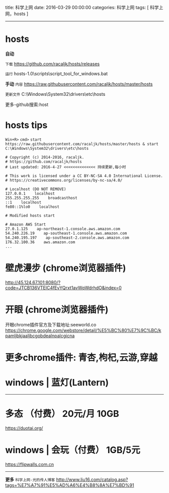title: 科学上网
date: 2016-03-29 00:00:00
categories:  科学上网
tags: [ 科学上网，hosts ]


---

# hosts
**自动**

`下载`  https://github.com/racaljk/hosts/releases

`运行` hosts-1.0\scripts\script_tool_for_windows.bat



**手动**
`内容` https://raw.githubusercontent.com/racaljk/hosts/master/hosts

`更新文件` C:\Windows\System32\drivers\etc\hosts


更多-github搜索:host



# hosts tips
`Win+R>` `cmd>` 
`start https://raw.githubusercontent.com/racaljk/hosts/master/hosts & start C:\Windows\System32\drivers\etc\hosts`
```
# Copyright (c) 2014-2016, racaljk.
# https://github.com/racaljk/hosts
# Last updated: 2016-4-27 <<<<<<<<<<<<<< 持续更新,每小时
 
# This work is licensed under a CC BY-NC-SA 4.0 International License.
# https://creativecommons.org/licenses/by-nc-sa/4.0/
 
# Localhost (DO NOT REMOVE)
127.0.0.1    localhost
255.255.255.255    broadcasthost
::1    localhost
fe80::1%lo0    localhost
 
# Modified hosts start
 
# Amazon AWS Start
27.0.1.125    ap-northeast-1.console.aws.amazon.com
54.240.226.19    ap-southeast-1.console.aws.amazon.com
54.240.195.197    ap-southeast-2.console.aws.amazon.com
176.32.100.36    aws.amazon.com
...
```




# 壁虎漫步 (chrome浏览器插件)
http://45.124.67.101:8080/?code=JTCB136VTElC4fEvYQrxt1avWqWdrhdO&index=0


# 开眼   (chrome浏览器插件)
开眼chrome插件官方及下载地址:seeworld.co
https://chrome.google.com/webstore/detail/%E5%BC%80%E7%9C%BC/kpamljbkjaaljbcgobdealnpalcgicna



# 更多chrome插件: 青杏,枸杞,云游,穿越



# windows | 蓝灯(Lantern)


---
# 多态  （付费）  20元/月 10GB
https://duotai.org/


# windows | 会玩（付费） 1GB/5元
https://flipwalls.com.cn


---
**更多**
`科学上网-光的传人博客`
http://www.liu16.com/catalog.asp?tags=%E7%A7%91%E5%AD%A6%E4%B8%8A%E7%BD%91


<!-- more -->

